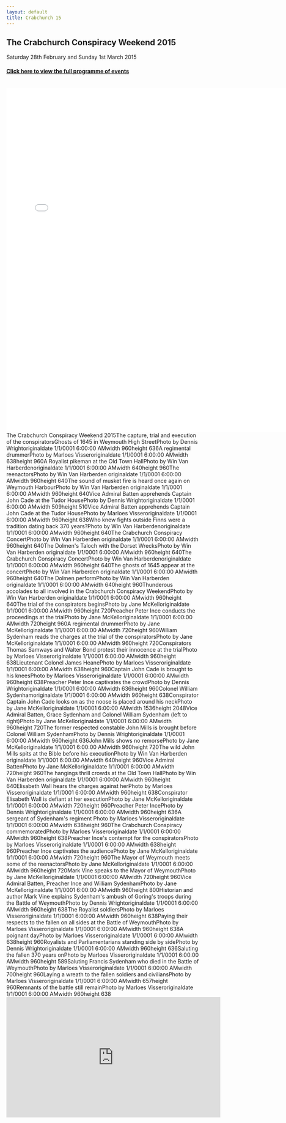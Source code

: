 ```yaml
---
layout: default
title: Crabchurch 15
---
```


## The Crabchurch Conspiracy Weekend 2015
Saturday 28th February and Sunday 1st March 2015


#### [Click here to view the full programme of events](http://issuu.com/dolmenbitesize/docs/crabchurch2015programme/1)
<br>
<iframe width="750" height="900" src="//www.cincopa.com/media-platform/iframe.aspx?fid=A4OAqXcA0-Kx" frameborder="0" allowfullscreen scrolling="yes"></iframe><noscript><span>The Crabchurch Conspiracy Weekend 2015</span><span>The capture, trial and execution of the conspirators</span><span>Ghosts of 1645 in Weymouth High Street</span><span>Photo by Dennis Wright</span><span>originaldate</span><span> 1/1/0001 6:00:00 AM</span><span>width</span><span> 960</span><span>height</span><span> 636</span><span>A regimental drummer</span><span>Photo by Marloes Visser</span><span>originaldate</span><span> 1/1/0001 6:00:00 AM</span><span>width</span><span> 638</span><span>height</span><span> 960</span><span>A Royalist pikeman at the Old Town Hall</span><span>Photo by Win Van Harberden</span><span>originaldate</span><span> 1/1/0001 6:00:00 AM</span><span>width</span><span> 640</span><span>height</span><span> 960</span><span>The reenactors</span><span>Photo by Win Van Harberden </span><span>originaldate</span><span> 1/1/0001 6:00:00 AM</span><span>width</span><span> 960</span><span>height</span><span> 640</span><span>The sound of musket fire is heard once again on Weymouth Harbour</span><span>Photo by Win Van Harberden </span><span>originaldate</span><span> 1/1/0001 6:00:00 AM</span><span>width</span><span> 960</span><span>height</span><span> 640</span><span>Vice Admiral Batten apprehends Captain John Cade at the Tudor House</span><span>Photo by Dennis Wright</span><span>originaldate</span><span> 1/1/0001 6:00:00 AM</span><span>width</span><span> 509</span><span>height</span><span> 510</span><span>Vice Admiral Batten apprehends Captain John Cade at the Tudor House</span><span>Photo by Marloes Visser</span><span>originaldate</span><span> 1/1/0001 6:00:00 AM</span><span>width</span><span> 960</span><span>height</span><span> 638</span><span>Who knew fights outside Finns were a tradition dating back 370 years?</span><span>Photo by Win Van Harberden</span><span>originaldate</span><span> 1/1/0001 6:00:00 AM</span><span>width</span><span> 960</span><span>height</span><span> 640</span><span>The Crabchurch Conspiracy Concert</span><span>Photo by Win Van Harberden </span><span>originaldate</span><span> 1/1/0001 6:00:00 AM</span><span>width</span><span> 960</span><span>height</span><span> 640</span><span>The Dolmen's Taloch with the Dorset Wrecks</span><span>Photo by Win Van Harberden </span><span>originaldate</span><span> 1/1/0001 6:00:00 AM</span><span>width</span><span> 960</span><span>height</span><span> 640</span><span>The Crabchurch Conspiracy Concert</span><span>Photo by Win Van Harberden</span><span>originaldate</span><span> 1/1/0001 6:00:00 AM</span><span>width</span><span> 960</span><span>height</span><span> 640</span><span>The ghosts of 1645 appear at the concert</span><span>Photo by Win Van Harberden </span><span>originaldate</span><span> 1/1/0001 6:00:00 AM</span><span>width</span><span> 960</span><span>height</span><span> 640</span><span>The Dolmen perform</span><span>Photo by Win Van Harberden </span><span>originaldate</span><span> 1/1/0001 6:00:00 AM</span><span>width</span><span> 640</span><span>height</span><span> 960</span><span>Thunderous accolades to all involved in the Crabchurch Conspiracy Weekend</span><span>Photo by Win Van Harberden </span><span>originaldate</span><span> 1/1/0001 6:00:00 AM</span><span>width</span><span> 960</span><span>height</span><span> 640</span><span>The trial of the conspirators begins</span><span>Photo by Jane McKell</span><span>originaldate</span><span> 1/1/0001 6:00:00 AM</span><span>width</span><span> 960</span><span>height</span><span> 720</span><span>Preacher Peter Ince conducts the proceedings at the trial</span><span>Photo by Jane McKell</span><span>originaldate</span><span> 1/1/0001 6:00:00 AM</span><span>width</span><span> 720</span><span>height</span><span> 960</span><span>A regimental drummer</span><span>Photo by Jane McKell</span><span>originaldate</span><span> 1/1/0001 6:00:00 AM</span><span>width</span><span> 720</span><span>height</span><span> 960</span><span>William Sydenham reads the charges at the trial of the conspirators</span><span>Photo by Jane McKell</span><span>originaldate</span><span> 1/1/0001 6:00:00 AM</span><span>width</span><span> 960</span><span>height</span><span> 720</span><span>Conspirators Thomas Samways and Walter Bond protest their innocence at the trial</span><span>Photo by Marloes Visser</span><span>originaldate</span><span> 1/1/0001 6:00:00 AM</span><span>width</span><span> 960</span><span>height</span><span> 638</span><span>Lieutenant Colonel James Heane</span><span>Photo by Marloes Visser</span><span>originaldate</span><span> 1/1/0001 6:00:00 AM</span><span>width</span><span> 638</span><span>height</span><span> 960</span><span>Captain John Cade is brought to his knees</span><span>Photo by Marloes Visser</span><span>originaldate</span><span> 1/1/0001 6:00:00 AM</span><span>width</span><span> 960</span><span>height</span><span> 638</span><span>Preacher Peter Ince captivates the crowd</span><span>Photo by Dennis Wright</span><span>originaldate</span><span> 1/1/0001 6:00:00 AM</span><span>width</span><span> 636</span><span>height</span><span> 960</span><span>Colonel William Sydenham</span><span>originaldate</span><span> 1/1/0001 6:00:00 AM</span><span>width</span><span> 960</span><span>height</span><span> 638</span><span>Conspirator Captain John Cade looks on as the noose is placed around his neck</span><span>Photo by Jane McKell</span><span>originaldate</span><span> 1/1/0001 6:00:00 AM</span><span>width</span><span> 1536</span><span>height</span><span> 2048</span><span>Vice Admiral Batten, Grace Sydenham and Colonel William Sydenham (left to right)</span><span>Photo by Jane McKell</span><span>originaldate</span><span> 1/1/0001 6:00:00 AM</span><span>width</span><span> 960</span><span>height</span><span> 720</span><span>The former respected constable John Mills is brought before Colonel William Sydenham</span><span>Photo by Dennis Wright</span><span>originaldate</span><span> 1/1/0001 6:00:00 AM</span><span>width</span><span> 960</span><span>height</span><span> 636</span><span>John Mills shows no remorse</span><span>Photo by Jane McKell</span><span>originaldate</span><span> 1/1/0001 6:00:00 AM</span><span>width</span><span> 960</span><span>height</span><span> 720</span><span>The wild John Mills spits at the Bible before his execution</span><span>Photo by Win Van Harberden </span><span>originaldate</span><span> 1/1/0001 6:00:00 AM</span><span>width</span><span> 640</span><span>height</span><span> 960</span><span>Vice Admiral Batten</span><span>Photo by Jane McKell</span><span>originaldate</span><span> 1/1/0001 6:00:00 AM</span><span>width</span><span> 720</span><span>height</span><span> 960</span><span>The hangings thrill crowds at the Old Town Hall</span><span>Photo by Win Van Harberden </span><span>originaldate</span><span> 1/1/0001 6:00:00 AM</span><span>width</span><span> 960</span><span>height</span><span> 640</span><span>Elisabeth Wall hears the charges against her</span><span>Photo by Marloes Visser</span><span>originaldate</span><span> 1/1/0001 6:00:00 AM</span><span>width</span><span> 960</span><span>height</span><span> 638</span><span>Conspirator Elisabeth Wall is defiant at her execution</span><span>Photo by Jane McKell</span><span>originaldate</span><span> 1/1/0001 6:00:00 AM</span><span>width</span><span> 720</span><span>height</span><span> 960</span><span>Preacher Peter Ince</span><span>Photo by Dennis Wright</span><span>originaldate</span><span> 1/1/0001 6:00:00 AM</span><span>width</span><span> 960</span><span>height</span><span> 636</span><span>A sergeant of Sydenham's regiment </span><span>Photo by Marloes Visser</span><span>originaldate</span><span> 1/1/0001 6:00:00 AM</span><span>width</span><span> 638</span><span>height</span><span> 960</span><span>The Crabchurch Conspiracy commemorated</span><span>Photo by Marloes Visser</span><span>originaldate</span><span> 1/1/0001 6:00:00 AM</span><span>width</span><span> 960</span><span>height</span><span> 638</span><span>Preacher Ince's contempt for the conspirators</span><span>Photo by Marloes Visser</span><span>originaldate</span><span> 1/1/0001 6:00:00 AM</span><span>width</span><span> 638</span><span>height</span><span> 960</span><span>Preacher Ince captivates the audience</span><span>Photo by Jane McKell</span><span>originaldate</span><span> 1/1/0001 6:00:00 AM</span><span>width</span><span> 720</span><span>height</span><span> 960</span><span>The Mayor of Weymouth meets some of the reenactors</span><span>Photo by Jane McKell</span><span>originaldate</span><span> 1/1/0001 6:00:00 AM</span><span>width</span><span> 960</span><span>height</span><span> 720</span><span>Mark Vine speaks to the Mayor of Weymouth</span><span>Photo by Jane McKell</span><span>originaldate</span><span> 1/1/0001 6:00:00 AM</span><span>width</span><span> 720</span><span>height</span><span> 960</span><span>Vice Admiral Batten, Preacher Ince and William Sydenham</span><span>Photo by Jane McKell</span><span>originaldate</span><span> 1/1/0001 6:00:00 AM</span><span>width</span><span> 960</span><span>height</span><span> 800</span><span>Historian and author Mark Vine explains Sydenham's ambush of Goring's troops during the Battle of Weymouth</span><span>Photo by Dennis Wright</span><span>originaldate</span><span> 1/1/0001 6:00:00 AM</span><span>width</span><span> 960</span><span>height</span><span> 638</span><span>The Royalist soldiers</span><span>Photo by Marloes Visser</span><span>originaldate</span><span> 1/1/0001 6:00:00 AM</span><span>width</span><span> 960</span><span>height</span><span> 638</span><span>Paying their respects to the fallen on all sides at the Battle of Weymouth</span><span>Photo by Marloes Visser</span><span>originaldate</span><span> 1/1/0001 6:00:00 AM</span><span>width</span><span> 960</span><span>height</span><span> 638</span><span>A poignant day</span><span>Photo by Marloes Visser</span><span>originaldate</span><span> 1/1/0001 6:00:00 AM</span><span>width</span><span> 638</span><span>height</span><span> 960</span><span>Royalists and Parliamentarians standing side by side</span><span>Photo by Dennis Wright</span><span>originaldate</span><span> 1/1/0001 6:00:00 AM</span><span>width</span><span> 960</span><span>height</span><span> 636</span><span>Saluting the fallen 370 years on</span><span>Photo by Marloes Visser</span><span>originaldate</span><span> 1/1/0001 6:00:00 AM</span><span>width</span><span> 960</span><span>height</span><span> 589</span><span>Saluting Francis Sydenham who died in the Battle of Weymouth</span><span>Photo by Marloes Visser</span><span>originaldate</span><span> 1/1/0001 6:00:00 AM</span><span>width</span><span> 700</span><span>height</span><span> 960</span><span>Laying a wreath to the fallen soldiers and civilians</span><span>Photo by Marloes Visser</span><span>originaldate</span><span> 1/1/0001 6:00:00 AM</span><span>width</span><span> 657</span><span>height</span><span> 960</span><span>Remnants of the battle still remain</span><span>Photo by Marloes Visser</span><span>originaldate</span><span> 1/1/0001 6:00:00 AM</span><span>width</span><span> 960</span><span>height</span><span> 638</span></noscript>
<br>
<iframe width="560" height="315" src="https://www.youtube.com/embed/7SpO6rNsbmA" frameborder="0" allowfullscreen></iframe>

